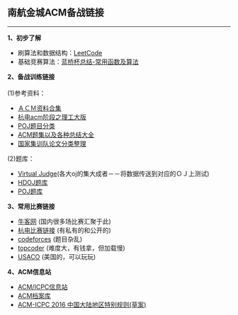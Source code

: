 ## 南航金城ACM备战链接

------
**1、初步了解**<br>
- 刷算法和数据结构：[LeetCode](https://leetcode-cn.com/problemset/all/)<br>
- 基础竞赛算法：[蓝桥杯总结-常用函数及算法 ](https://www.cnblogs.com/chengyu404/p/5600739.html)<br>

**2、备战训练链接**<br><br>
 (1)参考资料：<br>
- [ＡＣＭ资料合集](http://exp-blog.com/2018/07/11/pid-1777/)<br>
- [杭电acm阶段之理工大版](https://blog.csdn.net/liuqiyao_01/article/details/8477645)<br>
- [POJ题目分类](http://exp-blog.com/2018/06/28/pid-38/)<br>
- [ACM题集以及各种总结大全](https://blog.csdn.net/liuqiyao_01/article/details/9079611)<br>
- [国家集训队论文分类整理](http://www.cnblogs.com/AbandonZHANG/archive/2012/07/21/2601889.html)<br>
 
 (2)题库：<br>
- [Virtual Judge](https://cn.vjudge.net/problem)(各大oj的集大成者－－将数据传送到对应的ＯＪ上测试)<br>
- [HDOJ题库](http://acm.hdu.edu.cn/listproblem.php?vol=1)<br>
- [POJ题库](http://poj.org/problemlist)<br>

**3、常用比赛链接**<br>
- [牛客网](https://www.nowcoder.com/acm/contest/vip-index)  (国内很多场比赛汇聚于此)<br>
- [杭电比赛链接](http://bestcoder.hdu.edu.cn/contests/contest_list.php)  (有私有的和公开的)<br>
- [codeforces](http://codeforces.com/problemset)  (题目杂乱)<br>
- [topcoder](http://www.topcoder.com/login/)  (难度大，有钱拿，但加载慢)<br>
- [USACO](http://www.usaco.org/index.php?page=contests)  (美国的，可以玩玩)<br>

**4、ACM信息站**<br>
- [ACM/ICPC信息站](http://acmicpc.info/)<br>
- [ACM档案库](https://icpcarchive.ecs.baylor.edu/)<br>
- [ACM-ICPC 2016 中国大陆地区特别规则(草案)](http://blog.sina.com.cn/s/blog_b946da100102wsfh.html)<br>

